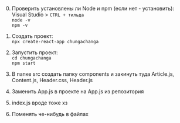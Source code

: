 0) Проверить установлены ли Node и npm (если нет - установить): \
  Visual Studio > `CTRL + тильда` \
  `node -v` \
  `npm -v` 
 
1) Создать проект: \
  `npx create-react-app chungachanga` 

2) Запустить проект: \
   `cd chungachanga` \
   `npm start` 

4) В папке src создать папку components и закинуть туда Article.js, Content.js, Header.css, Header.js 
5) Заменить App.js в проекте на App.js из репозитория 
6) index.js вроде тоже хз 
7) Поменять че-нибудь в файлах 
